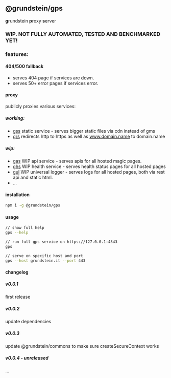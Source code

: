 ## @grundstein/gps

**g**rundstein **p**roxy **s**erver

### WIP. NOT FULLY AUTOMATED, TESTED AND BENCHMARKED YET!

### features:

#### 404/500 fallback

* serves 404 page if services are down.
* serves 50+ error pages if services error.

#### proxy

publicly proxies various services:

##### working:
* [gss](https://github.com/grundstein/gss)
  static service - serves bigger static files via cdn instead of gms
* [grs](https://github.com/grundstein/grs)
  redirects http to https as well as www.domain.name to domain.name

##### wip:
* [gas](https://github.com/grundstein/gas)
  WIP api service - serves apis for all hosted magic pages.
* [ghs](https://github.com/grundstein/ghs)
  WIP health service - serves health status pages for all hosted pages
* [gul](https://github.com/grundstein/gul)
  WIP universal logger - serves logs for all hosted pages, both via rest api and static html.
* ...

#### installation
```bash
npm i -g @grundstein/gps
```

#### usage
```bash
// show full help
gps --help

// run full gps service on https://127.0.0.1:4343
gps

// serve on specific host and port
gps --host grundstein.it --port 443
```

#### changelog

##### v0.0.1
first release

##### v0.0.2
update dependencies

##### v0.0.3
update @grundstein/commons to make sure createSecureContext works

##### v0.0.4 - unreleased
...
